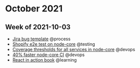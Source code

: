 # October 2021

## Week of 2021-10-03

- [Jira bug template](https://helloextend.atlassian.net/browse/TESTING-80) @process
- [Shopify e2e test on node-core](https://github.com/helloextend/node-core/pull/5760) @testing
- [Coverage thresholds for all services in node-core](https://github.com/helloextend/node-core/actions/runs/1322174386) @devops
- [40% faster node-core CI](https://github.com/helloextend/node-core/pull/5821) @devops 
- [React in action book](https://www.manning.com/books/react-in-action) @learning
